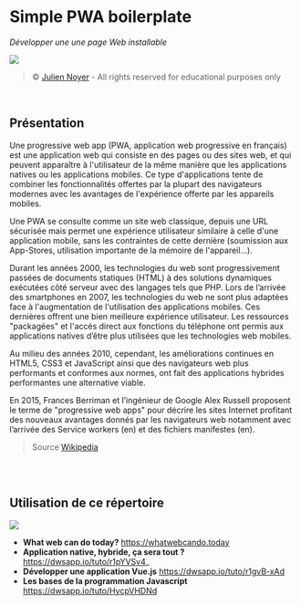 # Simple PWA boilerplate

*Développer une une page Web installable*

![](https://i.imgur.com/dc0PCL4.png)

> &copy; [Julien Noyer](https://www.linkedin.com/in/julien-n-21219b28/) - All rights reserved for educational purposes only

<br>

## Présentation

Une progressive web app (PWA, application web progressive en français) est une application web qui consiste en des pages ou des sites web, et qui peuvent apparaître à l'utilisateur de la même manière que les applications natives ou les applications mobiles. Ce type d'applications tente de combiner les fonctionnalités offertes par la plupart des navigateurs modernes avec les avantages de l'expérience offerte par les appareils mobiles.

Une PWA se consulte comme un site web classique, depuis une URL sécurisée mais permet une expérience utilisateur similaire à celle d'une application mobile, sans les contraintes de cette dernière (soumission aux App-Stores, utilisation importante de la mémoire de l'appareil…).

Durant les années 2000, les technologies du web sont progressivement passées de documents statiques (HTML) à des solutions dynamiques exécutées côté serveur avec des langages tels que PHP. Lors de l’arrivée des smartphones en 2007, les technologies du web ne sont plus adaptées face à l'augmentation de l'utilisation des applications mobiles. Ces dernières offrent une bien meilleure expérience utilisateur. Les ressources "packagées" et l'accès direct aux fonctions du téléphone ont permis aux applications natives d’être plus utilisées que les technologies web mobiles.

Au milieu des années 2010, cependant, les améliorations continues en HTML5, CSS3 et JavaScript ainsi que des navigateurs web plus performants et conformes aux normes, ont fait des applications hybrides performantes une alternative viable.

En 2015, Frances Berriman et l’ingénieur de Google Alex Russell proposent le terme de  "progressive web apps"  pour décrire les sites Internet profitant des nouveaux avantages donnés par les navigateurs web notamment avec l’arrivée des Service workers (en) et des fichiers manifestes (en).

> Source [Wikipedia](https://fr.wikipedia.org/wiki/Progressive_web_app)

<br><br>

## Utilisation de ce répertoire

![](https://i.imgur.com/eAySYs0.png)

- **What web can do today?** https://whatwebcando.today
- **Application native, hybride, ça sera tout ?** https://dwsapp.io/tuto/r1pYVSv4_
- **Développer une application Vue.js** https://dwsapp.io/tuto/r1gvB-xAd
- **Les bases de la programmation Javascript** https://dwsapp.io/tuto/HycpVHDNd